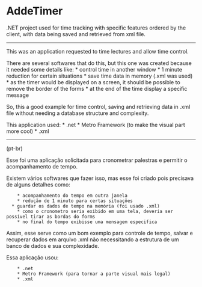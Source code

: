# AddeTimer
  .NET project used for time tracking with specific features ordered by the client, with data being saved and retrieved from xml file.
  
  ***
  
This was an application requested to time lectures and allow time control.

There are several softwares that do this, but this one was created because it needed some details like:
      * control time in another window
      * 1 minute reduction for certain situations
      * save time data in memory (.xml was used)
      * as the timer would be displayed on a screen, it should be possible to remove the border of the forms
      * at the end of the time display a specific message

So, this a good example for time control, saving and retrieving data in .xml file without needing a database structure and complexity.

This application used:
      * .net
      * Metro Framework (to make the visual part more cool)
      * .xml
      
***

(pt-br)

Esse foi uma aplicação solicitada para cronometrar palestras e permitir o acompanhamento de tempo.

Existem vários softwares que fazer isso, mas esse foi criado pois precisava de alguns detalhes como:

	    * acompanhamento do tempo em outra janela
	    * redução de 1 minuto para certas situações
      * guardar os dados de tempo na memória (foi usado .xml)
	    * como o cronometro seria exibido em uma tela, deveria ser possível tirar as bordas do forms
    	* no final do tempo exibisse uma mensagem especifica 	

Assim, esse serve como um bom exemplo para controle de tempo, salvar e recuperar dados em arquivo .xml não necessitando a estrutura de um banco de dados e sua complexidade.

Essa aplicação usou:

	    * .net
	    * Metro Framework (para tornar a parte visual mais legal) 
	    * .xml

